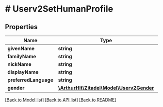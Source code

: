 # # Userv2SetHumanProfile

## Properties

Name | Type | Description | Notes
------------ | ------------- | ------------- | -------------
**givenName** | **string** |  |
**familyName** | **string** |  |
**nickName** | **string** |  | [optional]
**displayName** | **string** |  | [optional]
**preferredLanguage** | **string** |  | [optional]
**gender** | [**\ArthurHlt\Zitadel\Model\Userv2Gender**](Userv2Gender.md) |  | [optional]

[[Back to Model list]](../../README.md#models) [[Back to API list]](../../README.md#endpoints) [[Back to README]](../../README.md)
